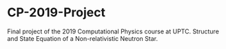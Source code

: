 # CP-2019-Project
Final project of the 2019 Computational Physics course at UPTC. Structure and State Equation of a Non-relativistic Neutron Star.
